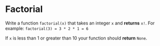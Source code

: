 # Factorial

Write a function `factorial(x)` that takes an integer `x` and **returns** `x!`.
For example: `factorial(3) = 3 * 2 * 1 = 6`

If `x` is less than 1 or greater than 10 your function should **return** `None`.
